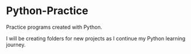 # Python-Practice
Practice programs created with Python.

I will be creating folders for new projects as I continue my Python learning journey.
